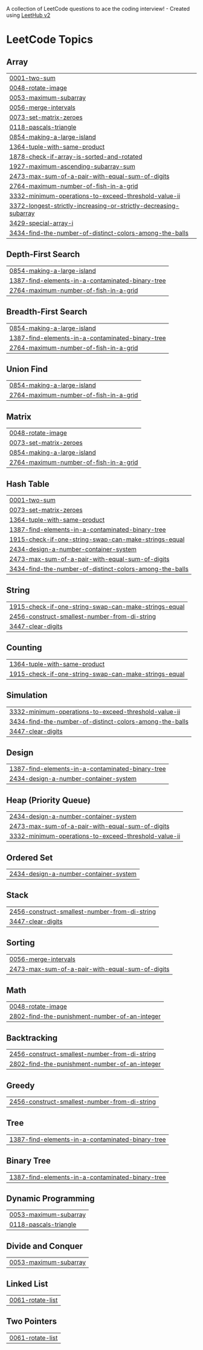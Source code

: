 A collection of LeetCode questions to ace the coding interview! - Created using [LeetHub v2](https://github.com/arunbhardwaj/LeetHub-2.0)
<!---LeetCode Topics Start-->
# LeetCode Topics
## Array
|  |
| ------- |
| [0001-two-sum](https://github.com/vivekei51/dascracker/tree/master/0001-two-sum) |
| [0048-rotate-image](https://github.com/vivekei51/dascracker/tree/master/0048-rotate-image) |
| [0053-maximum-subarray](https://github.com/vivekei51/dascracker/tree/master/0053-maximum-subarray) |
| [0056-merge-intervals](https://github.com/vivekei51/dascracker/tree/master/0056-merge-intervals) |
| [0073-set-matrix-zeroes](https://github.com/vivekei51/dascracker/tree/master/0073-set-matrix-zeroes) |
| [0118-pascals-triangle](https://github.com/vivekei51/dascracker/tree/master/0118-pascals-triangle) |
| [0854-making-a-large-island](https://github.com/vivekei51/dascracker/tree/master/0854-making-a-large-island) |
| [1364-tuple-with-same-product](https://github.com/vivekei51/dascracker/tree/master/1364-tuple-with-same-product) |
| [1878-check-if-array-is-sorted-and-rotated](https://github.com/vivekei51/dascracker/tree/master/1878-check-if-array-is-sorted-and-rotated) |
| [1927-maximum-ascending-subarray-sum](https://github.com/vivekei51/dascracker/tree/master/1927-maximum-ascending-subarray-sum) |
| [2473-max-sum-of-a-pair-with-equal-sum-of-digits](https://github.com/vivekei51/dascracker/tree/master/2473-max-sum-of-a-pair-with-equal-sum-of-digits) |
| [2764-maximum-number-of-fish-in-a-grid](https://github.com/vivekei51/dascracker/tree/master/2764-maximum-number-of-fish-in-a-grid) |
| [3332-minimum-operations-to-exceed-threshold-value-ii](https://github.com/vivekei51/dascracker/tree/master/3332-minimum-operations-to-exceed-threshold-value-ii) |
| [3372-longest-strictly-increasing-or-strictly-decreasing-subarray](https://github.com/vivekei51/dascracker/tree/master/3372-longest-strictly-increasing-or-strictly-decreasing-subarray) |
| [3429-special-array-i](https://github.com/vivekei51/dascracker/tree/master/3429-special-array-i) |
| [3434-find-the-number-of-distinct-colors-among-the-balls](https://github.com/vivekei51/dascracker/tree/master/3434-find-the-number-of-distinct-colors-among-the-balls) |
## Depth-First Search
|  |
| ------- |
| [0854-making-a-large-island](https://github.com/vivekei51/dascracker/tree/master/0854-making-a-large-island) |
| [1387-find-elements-in-a-contaminated-binary-tree](https://github.com/vivekei51/dascracker/tree/master/1387-find-elements-in-a-contaminated-binary-tree) |
| [2764-maximum-number-of-fish-in-a-grid](https://github.com/vivekei51/dascracker/tree/master/2764-maximum-number-of-fish-in-a-grid) |
## Breadth-First Search
|  |
| ------- |
| [0854-making-a-large-island](https://github.com/vivekei51/dascracker/tree/master/0854-making-a-large-island) |
| [1387-find-elements-in-a-contaminated-binary-tree](https://github.com/vivekei51/dascracker/tree/master/1387-find-elements-in-a-contaminated-binary-tree) |
| [2764-maximum-number-of-fish-in-a-grid](https://github.com/vivekei51/dascracker/tree/master/2764-maximum-number-of-fish-in-a-grid) |
## Union Find
|  |
| ------- |
| [0854-making-a-large-island](https://github.com/vivekei51/dascracker/tree/master/0854-making-a-large-island) |
| [2764-maximum-number-of-fish-in-a-grid](https://github.com/vivekei51/dascracker/tree/master/2764-maximum-number-of-fish-in-a-grid) |
## Matrix
|  |
| ------- |
| [0048-rotate-image](https://github.com/vivekei51/dascracker/tree/master/0048-rotate-image) |
| [0073-set-matrix-zeroes](https://github.com/vivekei51/dascracker/tree/master/0073-set-matrix-zeroes) |
| [0854-making-a-large-island](https://github.com/vivekei51/dascracker/tree/master/0854-making-a-large-island) |
| [2764-maximum-number-of-fish-in-a-grid](https://github.com/vivekei51/dascracker/tree/master/2764-maximum-number-of-fish-in-a-grid) |
## Hash Table
|  |
| ------- |
| [0001-two-sum](https://github.com/vivekei51/dascracker/tree/master/0001-two-sum) |
| [0073-set-matrix-zeroes](https://github.com/vivekei51/dascracker/tree/master/0073-set-matrix-zeroes) |
| [1364-tuple-with-same-product](https://github.com/vivekei51/dascracker/tree/master/1364-tuple-with-same-product) |
| [1387-find-elements-in-a-contaminated-binary-tree](https://github.com/vivekei51/dascracker/tree/master/1387-find-elements-in-a-contaminated-binary-tree) |
| [1915-check-if-one-string-swap-can-make-strings-equal](https://github.com/vivekei51/dascracker/tree/master/1915-check-if-one-string-swap-can-make-strings-equal) |
| [2434-design-a-number-container-system](https://github.com/vivekei51/dascracker/tree/master/2434-design-a-number-container-system) |
| [2473-max-sum-of-a-pair-with-equal-sum-of-digits](https://github.com/vivekei51/dascracker/tree/master/2473-max-sum-of-a-pair-with-equal-sum-of-digits) |
| [3434-find-the-number-of-distinct-colors-among-the-balls](https://github.com/vivekei51/dascracker/tree/master/3434-find-the-number-of-distinct-colors-among-the-balls) |
## String
|  |
| ------- |
| [1915-check-if-one-string-swap-can-make-strings-equal](https://github.com/vivekei51/dascracker/tree/master/1915-check-if-one-string-swap-can-make-strings-equal) |
| [2456-construct-smallest-number-from-di-string](https://github.com/vivekei51/dascracker/tree/master/2456-construct-smallest-number-from-di-string) |
| [3447-clear-digits](https://github.com/vivekei51/dascracker/tree/master/3447-clear-digits) |
## Counting
|  |
| ------- |
| [1364-tuple-with-same-product](https://github.com/vivekei51/dascracker/tree/master/1364-tuple-with-same-product) |
| [1915-check-if-one-string-swap-can-make-strings-equal](https://github.com/vivekei51/dascracker/tree/master/1915-check-if-one-string-swap-can-make-strings-equal) |
## Simulation
|  |
| ------- |
| [3332-minimum-operations-to-exceed-threshold-value-ii](https://github.com/vivekei51/dascracker/tree/master/3332-minimum-operations-to-exceed-threshold-value-ii) |
| [3434-find-the-number-of-distinct-colors-among-the-balls](https://github.com/vivekei51/dascracker/tree/master/3434-find-the-number-of-distinct-colors-among-the-balls) |
| [3447-clear-digits](https://github.com/vivekei51/dascracker/tree/master/3447-clear-digits) |
## Design
|  |
| ------- |
| [1387-find-elements-in-a-contaminated-binary-tree](https://github.com/vivekei51/dascracker/tree/master/1387-find-elements-in-a-contaminated-binary-tree) |
| [2434-design-a-number-container-system](https://github.com/vivekei51/dascracker/tree/master/2434-design-a-number-container-system) |
## Heap (Priority Queue)
|  |
| ------- |
| [2434-design-a-number-container-system](https://github.com/vivekei51/dascracker/tree/master/2434-design-a-number-container-system) |
| [2473-max-sum-of-a-pair-with-equal-sum-of-digits](https://github.com/vivekei51/dascracker/tree/master/2473-max-sum-of-a-pair-with-equal-sum-of-digits) |
| [3332-minimum-operations-to-exceed-threshold-value-ii](https://github.com/vivekei51/dascracker/tree/master/3332-minimum-operations-to-exceed-threshold-value-ii) |
## Ordered Set
|  |
| ------- |
| [2434-design-a-number-container-system](https://github.com/vivekei51/dascracker/tree/master/2434-design-a-number-container-system) |
## Stack
|  |
| ------- |
| [2456-construct-smallest-number-from-di-string](https://github.com/vivekei51/dascracker/tree/master/2456-construct-smallest-number-from-di-string) |
| [3447-clear-digits](https://github.com/vivekei51/dascracker/tree/master/3447-clear-digits) |
## Sorting
|  |
| ------- |
| [0056-merge-intervals](https://github.com/vivekei51/dascracker/tree/master/0056-merge-intervals) |
| [2473-max-sum-of-a-pair-with-equal-sum-of-digits](https://github.com/vivekei51/dascracker/tree/master/2473-max-sum-of-a-pair-with-equal-sum-of-digits) |
## Math
|  |
| ------- |
| [0048-rotate-image](https://github.com/vivekei51/dascracker/tree/master/0048-rotate-image) |
| [2802-find-the-punishment-number-of-an-integer](https://github.com/vivekei51/dascracker/tree/master/2802-find-the-punishment-number-of-an-integer) |
## Backtracking
|  |
| ------- |
| [2456-construct-smallest-number-from-di-string](https://github.com/vivekei51/dascracker/tree/master/2456-construct-smallest-number-from-di-string) |
| [2802-find-the-punishment-number-of-an-integer](https://github.com/vivekei51/dascracker/tree/master/2802-find-the-punishment-number-of-an-integer) |
## Greedy
|  |
| ------- |
| [2456-construct-smallest-number-from-di-string](https://github.com/vivekei51/dascracker/tree/master/2456-construct-smallest-number-from-di-string) |
## Tree
|  |
| ------- |
| [1387-find-elements-in-a-contaminated-binary-tree](https://github.com/vivekei51/dascracker/tree/master/1387-find-elements-in-a-contaminated-binary-tree) |
## Binary Tree
|  |
| ------- |
| [1387-find-elements-in-a-contaminated-binary-tree](https://github.com/vivekei51/dascracker/tree/master/1387-find-elements-in-a-contaminated-binary-tree) |
## Dynamic Programming
|  |
| ------- |
| [0053-maximum-subarray](https://github.com/vivekei51/dascracker/tree/master/0053-maximum-subarray) |
| [0118-pascals-triangle](https://github.com/vivekei51/dascracker/tree/master/0118-pascals-triangle) |
## Divide and Conquer
|  |
| ------- |
| [0053-maximum-subarray](https://github.com/vivekei51/dascracker/tree/master/0053-maximum-subarray) |
## Linked List
|  |
| ------- |
| [0061-rotate-list](https://github.com/vivekei51/dascracker/tree/master/0061-rotate-list) |
## Two Pointers
|  |
| ------- |
| [0061-rotate-list](https://github.com/vivekei51/dascracker/tree/master/0061-rotate-list) |
<!---LeetCode Topics End-->